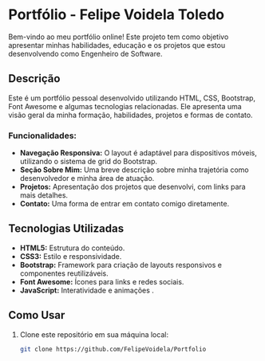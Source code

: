 # Portfólio - Felipe Voidela Toledo

Bem-vindo ao meu portfólio online! Este projeto tem como objetivo apresentar minhas habilidades, educação e os projetos que estou desenvolvendo como Engenheiro de Software. 

## Descrição

Este é um portfólio pessoal desenvolvido utilizando HTML, CSS, Bootstrap, Font Awesome e algumas tecnologias relacionadas. Ele apresenta uma visão geral da minha formação, habilidades, projetos e formas de contato. 

### Funcionalidades:
- **Navegação Responsiva:** O layout é adaptável para dispositivos móveis, utilizando o sistema de grid do Bootstrap.
- **Seção Sobre Mim:** Uma breve descrição sobre minha trajetória como desenvolvedor e minha área de atuação.
- **Projetos:** Apresentação dos projetos que desenvolvi, com links para mais detalhes.
- **Contato:** Uma forma de entrar em contato comigo diretamente.

## Tecnologias Utilizadas

- **HTML5:** Estrutura do conteúdo.
- **CSS3:** Estilo e responsividade.
- **Bootstrap:** Framework para criação de layouts responsivos e componentes reutilizáveis.
- **Font Awesome:** Ícones para links e redes sociais.
- **JavaScript:** Interatividade e animações .

## Como Usar

1. Clone este repositório em sua máquina local:
   ```bash
   git clone https://github.com/FelipeVoidela/Portfolio
